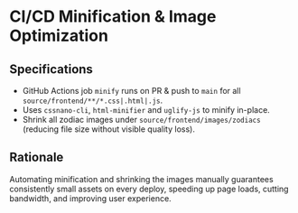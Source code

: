 # CI/CD Minification & Image Optimization

## Specifications
- GitHub Actions job `minify` runs on PR & push to `main` for all `source/frontend/**/*.css|.html|.js`.  
- Uses `cssnano-cli`, `html-minifier` and `uglify-js` to minify in-place.  
- Shrink all zodiac images under `source/frontend/images/zodiacs` (reducing file size without visible quality loss).

## Rationale
Automating minification and shrinking the images manually guarantees consistently small assets on every deploy, speeding up page loads, cutting bandwidth, and improving user experience.